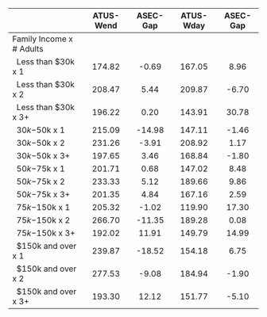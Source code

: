 
|                      |    ATUS-Wend |     ASEC-Gap |    ATUS-Wday |     ASEC-Gap |
| -------------------- | :----------: | :----------: | :----------: | :----------: |
| Family Income x # Adults |              |              |              |              |
| &nbsp;&nbsp;Less than $30k x 1 |       174.82 |        -0.69 |       167.05 |         8.96 |
| &nbsp;&nbsp;Less than $30k x 2 |       208.47 |         5.44 |       209.87 |        -6.70 |
| &nbsp;&nbsp;Less than $30k x 3+ |       196.22 |         0.20 |       143.91 |        30.78 |
| &nbsp;&nbsp;$30k-$50k x 1 |       215.09 |       -14.98 |       147.11 |        -1.46 |
| &nbsp;&nbsp;$30k-$50k x 2 |       231.26 |        -3.91 |       208.92 |         1.17 |
| &nbsp;&nbsp;$30k-$50k x 3+ |       197.65 |         3.46 |       168.84 |        -1.80 |
| &nbsp;&nbsp;$50k-$75k x 1 |       201.71 |         0.68 |       147.02 |         8.48 |
| &nbsp;&nbsp;$50k-$75k x 2 |       233.33 |         5.12 |       189.66 |         9.86 |
| &nbsp;&nbsp;$50k-$75k x 3+ |       201.35 |         4.84 |       167.16 |         2.59 |
| &nbsp;&nbsp;$75k-$150k x 1 |       205.32 |        -1.02 |       119.90 |        17.30 |
| &nbsp;&nbsp;$75k-$150k x 2 |       266.70 |       -11.35 |       189.28 |         0.08 |
| &nbsp;&nbsp;$75k-$150k x 3+ |       192.02 |        11.91 |       149.79 |        14.99 |
| &nbsp;&nbsp;$150k and over x 1 |       239.87 |       -18.52 |       154.18 |         6.75 |
| &nbsp;&nbsp;$150k and over x 2 |       277.53 |        -9.08 |       184.94 |        -1.90 |
| &nbsp;&nbsp;$150k and over x 3+ |       193.30 |        12.12 |       151.77 |        -5.10 |

